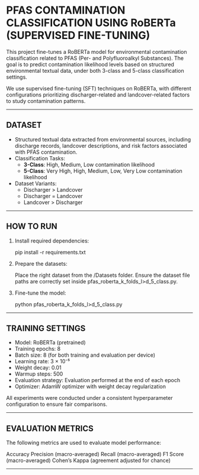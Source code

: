 # PFAS CONTAMINATION CLASSIFICATION USING RoBERTa (SUPERVISED FINE-TUNING)

This project fine-tunes a RoBERTa model for environmental contamination classification related to PFAS (Per- and Polyfluoroalkyl Substances). The goal is to predict contamination likelihood levels based on structured environmental textual data, under both 3-class and 5-class classification settings.

We use supervised fine-tuning (SFT) techniques on RoBERTa, with different configurations prioritizing discharger-related and landcover-related factors to study contamination patterns.

---

## DATASET

- Structured textual data extracted from environmental sources, including discharge records, landcover descriptions, and risk factors associated with PFAS contamination.
- Classification Tasks:
  - **3-Class**: High, Medium, Low contamination likelihood
  - **5-Class**: Very High, High, Medium, Low, Very Low contamination likelihood
- Dataset Variants:
  - Discharger > Landcover
  - Discharger = Landcover
  - Landcover > Discharger

---

## HOW TO RUN

1. Install required dependencies:
   
      pip install -r requirements.txt
   
2. Prepare the datasets:
   
      Place the right dataset from the /Datasets folder. Ensure the dataset file paths are correctly set inside pfas_roberta_k_folds_l>d_5_class.py.

3. Fine-tune the model:
   
      python pfas_roberta_k_folds_l>d_5_class.py

 ---

## TRAINING SETTINGS

- Model: RoBERTa (pretrained)
- Training epochs: 8
- Batch size: 8 (for both training and evaluation per device)
- Learning rate: 3 × 10⁻⁵
- Weight decay: 0.01
- Warmup steps: 500
- Evaluation strategy: Evaluation performed at the end of each epoch
- Optimizer: AdamW optimizer with weight decay regularization

All experiments were conducted under a consistent hyperparameter configuration to ensure fair comparisons.

---

## EVALUATION METRICS
The following metrics are used to evaluate model performance:

Accuracy
Precision (macro-averaged)
Recall (macro-averaged)
F1 Score (macro-averaged)
Cohen’s Kappa (agreement adjusted for chance)

---
